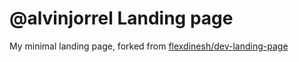 # @alvinjorrel Landing page

My minimal landing page, forked from [flexdinesh/dev-landing-page](https://github.com/flexdinesh/dev-landing-page) 
